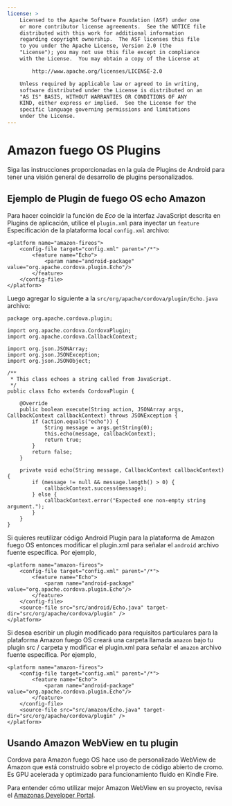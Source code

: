 ```yaml
---
license: >
    Licensed to the Apache Software Foundation (ASF) under one
    or more contributor license agreements.  See the NOTICE file
    distributed with this work for additional information
    regarding copyright ownership.  The ASF licenses this file
    to you under the Apache License, Version 2.0 (the
    "License"); you may not use this file except in compliance
    with the License.  You may obtain a copy of the License at

        http://www.apache.org/licenses/LICENSE-2.0

    Unless required by applicable law or agreed to in writing,
    software distributed under the License is distributed on an
    "AS IS" BASIS, WITHOUT WARRANTIES OR CONDITIONS OF ANY
    KIND, either express or implied.  See the License for the
    specific language governing permissions and limitations
    under the License.
---
```


# Amazon fuego OS Plugins

Siga las instrucciones proporcionadas en la guía de Plugins de Android para tener una visión general de desarrollo de plugins personalizados.

## Ejemplo de Plugin de fuego OS echo Amazon

Para hacer coincidir la función de *Eco* de la interfaz JavaScript descrita en Plugins de aplicación, utilice el `plugin.xml` para inyectar un `feature` Especificación de la plataforma local `config.xml` archivo:

    <platform name="amazon-fireos">
        <config-file target="config.xml" parent="/*">
            <feature name="Echo">
                <param name="android-package" value="org.apache.cordova.plugin.Echo"/>
            </feature>
        </config-file>
    </platform>
    

Luego agregar lo siguiente a la `src/org/apache/cordova/plugin/Echo.java` archivo:

    package org.apache.cordova.plugin;
    
    import org.apache.cordova.CordovaPlugin;
    import org.apache.cordova.CallbackContext;
    
    import org.json.JSONArray;
    import org.json.JSONException;
    import org.json.JSONObject;
    
    /**
     * This class echoes a string called from JavaScript.
     */
    public class Echo extends CordovaPlugin {
    
        @Override
        public boolean execute(String action, JSONArray args, CallbackContext callbackContext) throws JSONException {
            if (action.equals("echo")) {
                String message = args.getString(0);
                this.echo(message, callbackContext);
                return true;
            }
            return false;
        }
    
        private void echo(String message, CallbackContext callbackContext) {
            if (message != null && message.length() > 0) {
                callbackContext.success(message);
            } else {
                callbackContext.error("Expected one non-empty string argument.");
            }
        }
    }
    

Si quieres reutilizar código Android Plugin para la plataforma de Amazon fuego OS entonces modificar el plugin.xml para señalar el `android` archivo fuente específica. Por ejemplo,

    <platform name="amazon-fireos">
        <config-file target="config.xml" parent="/*">
            <feature name="Echo">
                <param name="android-package" value="org.apache.cordova.plugin.Echo"/>
            </feature>
        </config-file>
        <source-file src="src/android/Echo.java" target-dir="src/org/apache/cordova/plugin" />
    </platform>
    

Si desea escribir un plugin modificado para requisitos particulares para la plataforma Amazon fuego OS creará una carpeta llamada `amazon` bajo tu plugin src / carpeta y modificar el plugin.xml para señalar el `amazon` archivo fuente específica. Por ejemplo,

    <platform name="amazon-fireos">
        <config-file target="config.xml" parent="/*">
            <feature name="Echo">
                <param name="android-package" value="org.apache.cordova.plugin.Echo"/>
            </feature>
        </config-file>
        <source-file src="src/amazon/Echo.java" target-dir="src/org/apache/cordova/plugin" />
    </platform>
    

## Usando Amazon WebView en tu plugin

Cordova para Amazon fuego OS hace uso de personalizado WebView de Amazon que está construido sobre el proyecto de código abierto de cromo. Es GPU acelerada y optimizado para funcionamiento fluido en Kindle Fire.

Para entender cómo utilizar mejor Amazon WebView en su proyecto, revisa el [Amazonas Developer Portal][1].

 [1]: https://developer.amazon.com/sdk/fire/IntegratingAWV.html